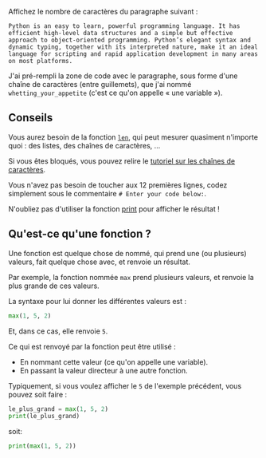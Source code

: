 Affichez le nombre de caractères du paragraphe suivant :

```text
Python is an easy to learn, powerful programming language. It has efficient high-level data structures and a simple but effective approach to object-oriented programming. Python’s elegant syntax and dynamic typing, together with its interpreted nature, make it an ideal language for scripting and rapid application development in many areas on most platforms.
```

J'ai pré-rempli la zone de code avec le paragraphe, sous forme d'une chaîne
de caractères (entre guillemets), que j'ai nommé `whetting_your_appetite` (c'est ce qu'on appelle « une variable »).


## Conseils

Vous aurez besoin de la fonction
[`len`](https://docs.python.org/fr/3/library/functions.html#len),
qui peut mesurer quasiment n'importe quoi : des listes, des chaînes de caractères, …

Si vous êtes bloqués, vous pouvez relire le
[tutoriel sur les chaînes de caractères](https://docs.python.org/fr/3/tutorial/introduction.html#strings).

Vous n'avez pas besoin de toucher aux 12 premières lignes, codez
simplement sous le commentaire `# Enter your code below:`.

N'oubliez pas d'utiliser la fonction
[print](https://docs.python.org/fr/3/library/functions.html#print)
pour afficher le résultat !


## Qu'est-ce qu'une fonction ?

Une fonction est quelque chose de nommé, qui prend une (ou plusieurs)
valeurs, fait quelque chose avec, et renvoie un résultat.

Par exemple, la fonction nommée `max` prend plusieurs valeurs, et
renvoie la plus grande de ces valeurs.

La syntaxe pour lui donner les différentes valeurs est :

```python
max(1, 5, 2)
```

Et, dans ce cas, elle renvoie `5`.

Ce qui est renvoyé par la fonction peut être utilisé :

- En nommant cette valeur (ce qu'on appelle une variable).
- En passant la valeur directeur à une autre fonction.

Typiquement, si vous voulez afficher le `5` de l'exemple précédent, vous
pouvez soit faire :

```python
le_plus_grand = max(1, 5, 2)
print(le_plus_grand)
```

soit:

```python
print(max(1, 5, 2))
```

